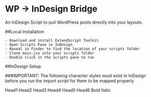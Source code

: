 # WP -> InDesign Bridge

An InDesign Script to pull WordPress posts directly into your layouts.

##Local Installation
	
	- Download and install ExtendScript Toolkit
	- Open Scripts Pane in InDesign
	- Reveal in Finder to find the location of your scripts folder
	- Clone main.jsx into your scripts folder
	- Double click in the scripts pane to run

##InDesign Setup

###IMPORTANT: The following character styles must exist in InDesign before you run the import script for them to be mapped properly

Head1
Head2
Head3
Head4
Head5
Head6
Bold
Italic

